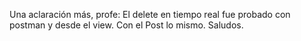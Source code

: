 Una aclaración más, profe: El delete en tiempo real fue probado con postman y desde el view. Con el Post lo mismo. Saludos.
